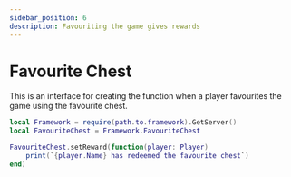 ```yaml
---
sidebar_position: 6
description: Favouriting the game gives rewards
---
```


# Favourite Chest
This is an interface for creating the function when a player favourites the game using the favourite chest.

```lua
local Framework = require(path.to.framework).GetServer()
local FavouriteChest = Framework.FavouriteChest

FavouriteChest.setReward(function(player: Player)
    print(`{player.Name} has redeemed the favourite chest`)
end)
```